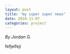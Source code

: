 ```yaml
---
layout: post
title: "my super super news"
date: 2018-11-07
categories: project
---
```


*By Jordan G.*

fefjeifeji
